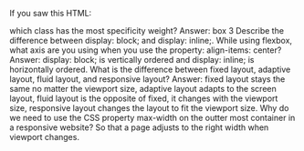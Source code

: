 If you saw this HTML: <div class="box box1 box2 box3"></div> which class has the most specificity weight?
 Answer: box 3
Describe the difference between display: block; and display: inline;.
While using flexbox, what axis are you using when you use the property: align-items: center?
 Answer: 
 display: block; is vertically ordered and display: inline; is horizontally ordered.
What is the difference between fixed layout, adaptive layout, fluid layout, and responsive layout?
 Answer:
 fixed layout stays the same no matter the viewport size, adaptive layout adapts to the screen layout, fluid layout is the opposite of fixed, it changes with the viewport size, responsive layout changes the layout to fit the viewport size.
Why do we need to use the CSS property max-width on the outter most container in a responsive website?
 So that a page adjusts to the right width when viewport changes.
